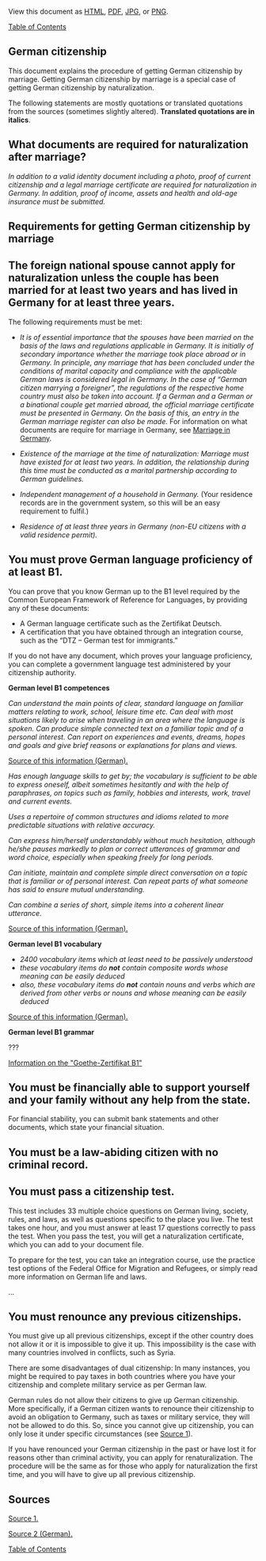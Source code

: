 View this document as [HTML](German-Citizenship.html), [PDF](German-Citizenship.pdf), [JPG](German-Citizenship.jpeg), or [PNG](German-Citizenship.png).

[Table of Contents](Readme.md)

German citizenship
-

This document explains the procedure of getting German citizenship by marriage. Getting German citizenship by marriage is a special case of getting German citizenship by naturalization.

The following statements are mostly quotations or translated quotations from the sources (sometimes slightly altered). **Translated quotations are in italics**.

What documents are required for naturalization after marriage?
-

*In addition to a valid identity document including a photo, proof of current citizenship and a legal marriage certificate are required for naturalization in Germany. In addition, proof of income, assets and health and old-age insurance must be submitted.*

Requirements for getting German citizenship by marriage
-

The foreign national spouse cannot apply for naturalization unless the couple has been married for at least two years and has lived in Germany for at least three years.
-

The following requirements must be met:

* *It is of essential importance that the spouses have been married on the basis of the laws and regulations applicable in Germany. It is initially of secondary importance whether the marriage took place abroad or in Germany. In principle, any marriage that has been concluded under the conditions of marital capacity and compliance with the applicable German laws is considered legal in Germany. In the case of “German citizen marrying a foreigner”, the regulations of the respective home country must also be taken into account. If a German and a German or a binational couple get married abroad, the official marriage certificate must be presented in Germany. On the basis of this, an entry in the German marriage register can also be made.* For information on what documents are require for marriage in Germany, see [Marriage in Germany](Marriage-in-Germany.md).

* *Existence of the marriage at the time of naturalization: Marriage must have existed for at least two years. In addition, the relationship during this time must be conducted as a marital partnership according to German guidelines.*

* *Independent management of a household in Germany.* (Your residence records are in the government system, so this will be an easy requirement to fulfil.)

* *Residence of at least three years in Germany (non-EU citizens with a valid residence permit).*

You must prove German language proficiency of at least B1.
-

You can prove that you know German up to the B1 level required by the Common European Framework of Reference for Languages, by providing any of these documents:

* A German language certificate such as the Zertifikat Deutsch.
* A certification that you have obtained through an integration course, such as the “DTZ – German test for immigrants.”

If you do not have any document, which proves your language proficiency, you can complete a government language test administered by your citizenship authority.

**German level B1 competences**

*Can understand the main points of clear, standard language on familiar matters relating to work, school, leisure time etc. Can deal with most situations likely to arise when traveling in an area where the language is spoken. Can produce simple connected text on a familiar topic and of a personal interest. Can report on experiences and events, dreams, hopes and goals and give brief reasons or explanations for plans and views.*

[Source of this information (German).](https://www.europaeischer-referenzrahmen.de/sprachniveau.php)

*Has enough language skills to get by; the vocabulary is sufficient to be able to express oneself, albeit sometimes hesitantly and with the help of paraphrases, on topics such as family, hobbies and interests, work, travel and current events.*

*Uses a repertoire of common structures and idioms related to more predictable situations with relative accuracy.*

*Can express him/herself understandably without much hesitation, although he/she pauses markedly to plan or correct utterances of grammar and word choice, especially when speaking freely for long periods.*

*Can initiate, maintain and complete simple direct conversation on a topic that is familiar or of personal interest. Can repeat parts of what someone has said to ensure mutual understanding.*

*Can combine a series of short, simple items into a coherent linear utterance.*

[Source of this information (German).](https://www.europaeischer-referenzrahmen.de/sprachkenntnisse.php)

**German level B1 vocabulary**

* *2400 vocabulary items which at least need to be passively understood*
* *these vocabulary items do* ***not*** *contain composite words whose meaning can be easily deduced*
* *also, these vocabulary items do* ***not*** *contain nouns and verbs which are derived from other verbs or nouns and whose meaning can be easily deduced*

[Source of this information (German).](https://www.goethe.de/pro/relaunch/prf/en/Goethe-Zertifikat_B1_Wortliste.pdf)

**German level B1 grammar**

???

[Information on the "Goethe-Zertifikat B1"](https://www.goethe.de/en/spr/kup/prf/prf/gb1.html)

You must be financially able to support yourself and your family without any help from the state.
-

For financial stability, you can submit bank statements and other documents, which state your financial situation.

You must be a law-abiding citizen with no criminal record.
-

You must pass a citizenship test.
-

This test includes 33 multiple choice questions on German living, society, rules, and laws, as well as questions specific to the place you live. The test takes one hour, and you must answer at least 17 questions correctly to pass the test. When you pass the test, you will get a naturalization certificate, which you can add to your document file.

To prepare for the test, you can take an integration course, use the practice test options of the Federal Office for Migration and Refugees, or simply read more information on German life and laws.

...

You must renounce any previous citizenships.
-

You must give up all previous citizenships, except if the other country does not allow it or it is impossible to give it up. This impossibility is the case with many countries involved in conflicts, such as Syria.

There are some disadvantages of dual citizenship: In many instances, you might be required to pay taxes in both countries where you have your citizenship and complete military service as per German law.

German rules do not allow their citizens to give up German citizenship. More specifically, if a German citizen wants to renounce their citizenship to avoid an obligation to Germany, such as taxes or military service, they will not be allowed to do this. So, since you cannot give up citizenship, you can only lose it under specific circumstances (see [Source 1](https://www.germany-visa.org/german-citizenship/)).

If you have renounced your German citizenship in the past or have lost it for reasons other than criminal activity, you can apply for renaturalization. The procedure will be the same as for those who apply for naturalization the first time, and you will have to give up all previous citizenship.


Sources
-

[Source 1.](https://www.germany-visa.org/german-citizenship/)

[Source 2 (German).](https://www.antrag24.de/c/deutsche-staatsbuergerschaft-heiraten/)

[Table of Contents](Readme.md)


